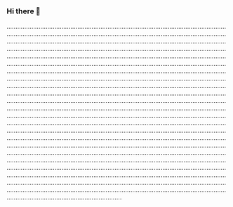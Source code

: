 ### Hi there 👋

.....................................................................................................................................................................................................................................................................................................................................................................................................................................................................................................................................................................................................................................................................................................................................................................................................................................................................................................................................................................................................................................................................................................................................................................................................................................................................................................................................................................................................................................................................................................................................................................................................................................................................................................................................................................................................................................................................................................................................................................................................................................................................................................................................................................................................................................................................................................................................................................................................................................................................................................................................................................................................................................................................................................................................................................................................................................................................................................................................................................................................................................